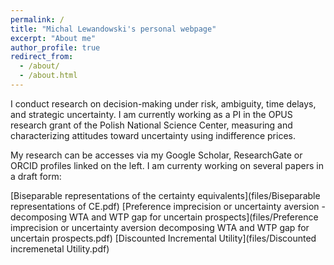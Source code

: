 ```yaml
---
permalink: /
title: "Michal Lewandowski's personal webpage"
excerpt: "About me"
author_profile: true
redirect_from: 
  - /about/
  - /about.html
---
```


I conduct research on decision-making under risk, ambiguity, time delays, and strategic uncertainty. I am currently working as a PI in the OPUS research grant of the Polish National Science Center, measuring and characterizing attitudes toward uncertainty using indifference prices. 

My research can be accesses via my Google Scholar, ResearchGate or ORCID profiles linked on the left.
I am currenty working on several papers in a draft form:


[Biseparable representations of the certainty equivalents](files/Biseparable representations of CE.pdf)
[Preference imprecision or uncertainty aversion - decomposing WTA and WTP gap for uncertain prospects](files/Preference imprecision or uncertainty aversion decomposing WTA and WTP gap for uncertain prospects.pdf)
[Discounted Incremental Utility](files/Discounted incremenetal Utility.pdf)






